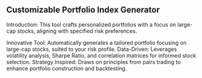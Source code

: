 ## Customizable Portfolio Index Generator
Introduction:
This tool crafts personalized portfolios with a focus on large-cap stocks, aligning with specified risk preferences. 

Innovative Tool: Automatically generates a tailored portfolio focusing on large-cap stocks, suited to your risk profile.
Data-Driven: Leverages volatility analysis, Sharpe Ratio, and correlation matrices for informed stock selection.
Strategy Inspired: Draws on principles from pairs trading to enhance portfolio construction and backtesting.
